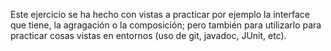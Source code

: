 Este ejercicio se ha hecho con vistas a practicar por ejemplo la interface que tiene, la agragación o la composición; pero también para utilizarlo para practicar cosas vistas en entornos (uso de git, javadoc, JUnit, etc).